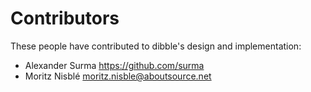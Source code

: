 Contributors
============

These people have contributed to dibble's design and implementation:

  * Alexander Surma <https://github.com/surma>
  * Moritz Nisblé <moritz.nisble@aboutsource.net>
